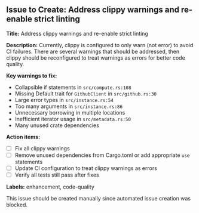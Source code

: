 ## Issue to Create: Address clippy warnings and re-enable strict linting

**Title:** Address clippy warnings and re-enable strict linting

**Description:**
Currently, clippy is configured to only warn (not error) to avoid CI failures. There are several warnings that should be addressed, then clippy should be reconfigured to treat warnings as errors for better code quality.

**Key warnings to fix:**
- Collapsible if statements in `src/compute.rs:108`
- Missing Default trait for `GithubClient` in `src/github.rs:30`
- Large error types in `src/instance.rs:54`
- Too many arguments in `src/instance.rs:86`
- Unnecessary borrowing in multiple locations
- Inefficient iterator usage in `src/metadata.rs:50`
- Many unused crate dependencies

**Action items:**
- [ ] Fix all clippy warnings
- [ ] Remove unused dependencies from Cargo.toml or add appropriate `use` statements  
- [ ] Update CI configuration to treat clippy warnings as errors
- [ ] Verify all tests still pass after fixes

**Labels:** enhancement, code-quality

This issue should be created manually since automated issue creation was blocked.